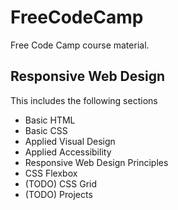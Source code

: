 # FreeCodeCamp

Free Code Camp course material.

## Responsive Web Design

This includes the following sections
  * Basic HTML
  * Basic CSS
  * Applied Visual Design
  * Applied Accessibility
  * Responsive Web Design Principles 
  * CSS Flexbox
  * (TODO) CSS Grid
  * (TODO) Projects

